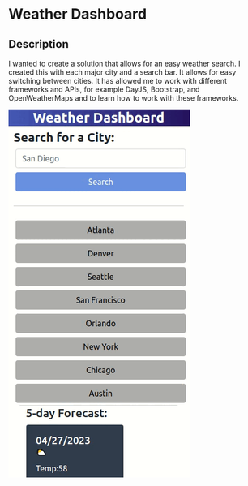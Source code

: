 # Weather Dashboard

## Description

I wanted to create a solution that allows for an easy weather search. I created this with each major city and a search bar. It allows for easy switching between cities. It has allowed me to work with different frameworks and APIs, for example DayJS, Bootstrap, and OpenWeatherMaps and to learn how to work with these frameworks.

![Screenshot](Assets/screenshot.gif)
